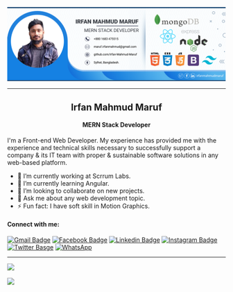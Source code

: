 <img src="https://raw.githubusercontent.com/Irfan-Mahmud-Maruf/Irfan-Mahmud-Maruf/75d38ec4d2399f6658de8f5344cc26e4138af46e/cover.png">
<hr/>
<h2 style="text-align: center; font-weight: 700">Irfan Mahmud Maruf</h2>
<h4 style="text-align: center">MERN Stack Developer</h4>
<p>
    I'm a Front-end Web Developer. My experience has provided me with the experience and technical skills necessary to successfully support a company & its IT team with proper & sustainable software solutions in any web-based platform.

<p/>

- 🔭 I’m currently working at Scrrum Labs.
- 🌱 I’m currently learning Angular.
- 👯 I’m looking to collaborate on new projects.
- 💬 Ask me about any web development topic.
- ⚡ Fun fact: I have soft skill in Motion Graphics.

#### Connect with me:

[![Gmail Badge](https://img.shields.io/badge/Gmail-D14836?style=for-the-badge&logo=gmail&logoColor=white)](maruf.irfanmahmud@gmail.com) [![Facebook Badge](https://img.shields.io/badge/Facebook-1877F2?style=for-the-badge&logo=facebook&logoColor=white)](https://facebook.com/irfanmahmudmaruf) [![Linkedin Badge](https://img.shields.io/badge/LinkedIn-0077B5?style=for-the-badge&logo=linkedin&logoColor=white)](https://www.linkedin.com/in/irfanmahmudmaruf/) [![Instagram Badge](https://img.shields.io/badge/Instagram-E4405F?style=for-the-badge&logo=instagram&logoColor=white)](https://www.instagram.com/irfan_mahmud_maruf) [![Twitter Basge](https://img.shields.io/badge/Twitter-1DA1F2?style=for-the-badge&logo=twitter&logoColor=white)](https://twitter.com/Irfanmamudmaruf) [![WhatsApp](https://img.shields.io/badge/WhatsApp-25D366?style=for-the-badge&logo=whatsapp&logoColor=white)](+8801683475515)

<hr/>
<p>
    <img src="https://github-readme-streak-stats.herokuapp.com?user=Irfan-Mahmud-Maruf&hide_border=true&date_format=M%20j%5B%2C%20Y%5D" />

</p>


<!--
**Irfan-Mahmud-Maruf/Irfan-Mahmud-Maruf** is a ✨ _special_ ✨ repository because its `README.md` (this file) appears on your GitHub profile.

Here are some ideas to get you started:

-->
<p>
    <img src="https://github-readme-stats.vercel.app/api?username=Irfan-Mahmud-Maruf&show_icons=true&theme=gotham%22%20alt=%22abhisheknaiidu" />

</p>
